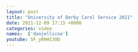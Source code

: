 ```yaml
---
layout: post
title: "University of Derby Carol Service 2021"
date: 2021-12-09 17:15 +0000
categories: video
names:  ['danjellicoe']
youtube: SF_yRHHI3OQ
---
```

